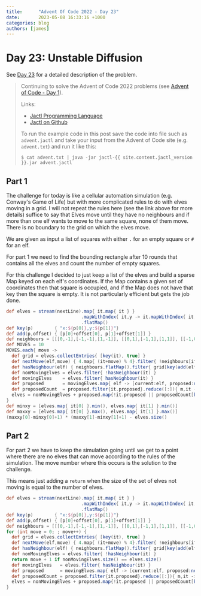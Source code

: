```yaml
---
title:      "Advent Of Code 2022 - Day 23"
date:       2023-05-08 16:33:16 +1000
categories: blog
authors: [james]
---
```


# Day 23: Unstable Diffusion

See [Day 23](https://adventofcode.com/2022/day/23) for a detailed description of the problem.

<!--truncate-->

> Continuing to solve the Advent of Code 2022 problems
> (see [Advent of Code - Day 1](2023-04-06-advent-of-code-2022-day1.md)).
>
> Links:
> * [Jactl Programming Language](https://jactl.io)
> * [Jactl on Github](https://github.com/jaccomoc/jactl)
>
> To run the example code in this post save the code into file such as `advent.jactl` and take your input from the
> Advent of Code site (e.g. `advent.txt`) and run it like this:
> ```shell
> $ cat advent.txt | java -jar jactl-{{ site.content.jactl_version }}.jar advent.jactl 
> ```

## Part 1

The challenge for today is like a cellular automation simulation (e.g. Conway's Game of Life) but with more complicated
rules to do with elves moving in a grid.
I will not repeat the rules here (see the link above for more details) suffice to say that Elves move until they have
no neighbours and if more than one elf wants to move to the same square, none of them move.
There is no boundary to the grid on which the elves move.

We are given as input a list of squares with either `.` for an empty square or `#` for an elf.

For part 1 we need to find the bounding rectangle after 10 rounds that contains all the elves and count the number of
empty squares.

For this challenge I decided to just keep a list of the elves and build a sparse Map keyed on each elf's coordinates.
If the Map contains a given set of coordinates then that square is occupied, and if the Map does not have that key
then the square is empty.
It is not particularly efficient but gets the job done.

```groovy
def elves = stream(nextLine).map{ it.map{ it } }
                            .mapWithIndex{ it,y -> it.mapWithIndex{ it,x -> [x,y,it] }.filter{ it[2] == '#' } }
                            .flatMap()
def key(p)        { "x:${p[0]},y:${p[1]}"}
def add(p,offset) { [p[0]+offset[0], p[1]+offset[1]] }
def neighbours = [[[0,-1],[-1,-1],[1,-1]], [[0,1],[-1,1],[1,1]], [[-1,0],[-1,-1],[-1,1]], [[1,0],[1,-1],[1,1]]]
def MOVES = 10
MOVES.each{ move ->
  def grid = elves.collectEntries{ [key(it), true] }
  def nextMove(elf,move) { 4.map{ (it+move) % 4}.filter{ !neighbours[it].filter{ grid[key(add(elf,it))] } }.map{ add(elf, neighbours[it][0]) }.limit(1)[0] }
  def hasNeighbour(elf) { neighbours.flatMap().filter{ grid[key(add(elf,it))] } }
  def nonMovingElves = elves.filter{ !hasNeighbour(it) }
  def movingElves    = elves.filter{ hasNeighbour(it) }
  def proposed       = movingElves.map{ elf -> [current:elf, proposed:nextMove(elf, move)] }
  def proposedCount  = proposed.filter{it.proposed}.reduce([:]){ m,it -> m[key(it.proposed)]++; m }
  elves = nonMovingElves + proposed.map{!it.proposed || proposedCount[key(it.proposed)] > 1 ? it.current : it.proposed }
}
def minxy = [elves.map{ it[0] }.min(), elves.map{ it[1] }.min()]
def maxxy = [elves.map{ it[0] }.max(), elves.map{ it[1] }.max()]
(maxxy[0]-minxy[0]+1) * (maxxy[1]-minxy[1]+1) - elves.size()
```

## Part 2

For part 2 we have to keep the simulation going until we get to a point where there are no elves that can move
according to the rules of the simulation.
The move number where this occurs is the solution to the challenge.

This means just adding a `return` when the size of the set of elves not moving is equal to the number of elves.

```groovy
def elves = stream(nextLine).map{ it.map{ it } }
                            .mapWithIndex{ it,y -> it.mapWithIndex{ it,x -> [x,y,it] }.filter{ it[2] == '#' } }
                            .flatMap()
def key(p)        { "x:${p[0]},y:${p[1]}"}
def add(p,offset) { [p[0]+offset[0], p[1]+offset[1]] }
def neighbours = [[[0,-1],[-1,-1],[1,-1]], [[0,1],[-1,1],[1,1]], [[-1,0],[-1,-1],[-1,1]], [[1,0],[1,-1],[1,1]]]
for (int move = 0; ; move++) {
  def grid = elves.collectEntries{ [key(it), true] }
  def nextMove(elf,move) { 4.map{ (it+move) % 4}.filter{ !neighbours[it].filter{ grid[key(add(elf,it))] } }.map{ add(elf, neighbours[it][0]) }.limit(1)[0] }
  def hasNeighbour(elf) { neighbours.flatMap().filter{ grid[key(add(elf,it))] } }
  def nonMovingElves = elves.filter{ !hasNeighbour(it) }
  return move + 1 if nonMovingElves.size() == elves.size()
  def movingElves   = elves.filter{ hasNeighbour(it) }
  def proposed      = movingElves.map{ elf -> [current:elf, proposed:nextMove(elf, move)] }
  def proposedCount = proposed.filter{it.proposed}.reduce([:]){ m,it -> m[key(it.proposed)]++; m }
  elves = nonMovingElves + proposed.map{!it.proposed || proposedCount[key(it.proposed)] > 1 ? it.current : it.proposed }
}
```
